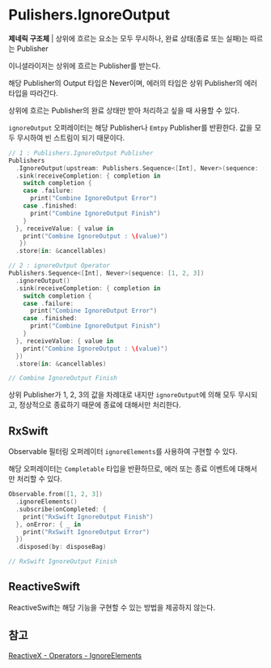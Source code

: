 # Pulishers.IgnoreOutput

**제네릭 구조체** | 상위에 흐르는 요소는 모두 무시하나, 완료 상태(종료 또는 실패)는 따르는 Publisher

이니셜라이저는 상위에 흐르는 Publisher를 받는다.

해당 Publisher의 Output 타입은 Never이며, 에러의 타입은 상위 Publisher의 에러 타입을 따라간다.

상위에 흐르는 Publisher의 완료 상태만 받아 처리하고 싶을 때 사용할 수 있다.

`ignoreOutput` 오퍼레이터는 해당 Publisher나 `Emtpy` Publisher를 반환한다. 값을 모두 무시하여 빈 스트림이 되기 때문이다.

```swift
// 1 : Publishers.IgnoreOutput Publisher
Publishers
  .IgnoreOutput(upstream: Publishers.Sequence<[Int], Never>(sequence: [1, 2, 3]))
  .sink(receiveCompletion: { completion in
    switch completion {
    case .failure:
      print("Combine IgnoreOutput Error")
    case .finished:
      print("Combine IgnoreOutput Finish")
    }
  }, receiveValue: { value in
    print("Combine IgnoreOutput : \(value)")
   })
  .store(in: &cancellables)

// 2 : ignoreOutput Operator
Publishers.Sequence<[Int], Never>(sequence: [1, 2, 3])
  .ignoreOutput()
  .sink(receiveCompletion: { completion in
    switch completion {
    case .failure:
      print("Combine IgnoreOutput Error")
    case .finished:
      print("Combine IgnoreOutput Finish")
    }
  }, receiveValue: { value in
    print("Combine IgnoreOutput : \(value)")
  })
  .store(in: &cancellables)

// Combine IgnoreOutput Finish
```

상위 Publisher가 1, 2, 3의 값을 차례대로 내지만 `ignoreOutput`에 의해 모두 무시되고, 정상적으로 종료하기 때문에 종료에 대해서만 처리한다.

## RxSwift

Observable 필터링 오퍼레이터 `ignoreElements`를 사용하여 구현할 수 있다.

해당 오퍼레이터는 `Completable` 타입을 반환하므로, 에러 또는 종료 이벤트에 대해서만 처리할 수 있다.

```swift
Observable.from([1, 2, 3])
  .ignoreElements()
  .subscribe(onCompleted: {
    print("RxSwift IgnoreOutput Finish")
  }, onError: { _ in
    print("RxSwift IgnoreOutput Error")
  })
  .disposed(by: disposeBag)

// RxSwift IgnoreOutput Finish
```

## ReactiveSwift

ReactiveSwift는 해당 기능을 구현할 수 있는 방법을 제공하지 않는다.

## 참고

[ReactiveX - Operators - IgnoreElements](http://reactivex.io/documentation/operators/ignoreelements.html)

